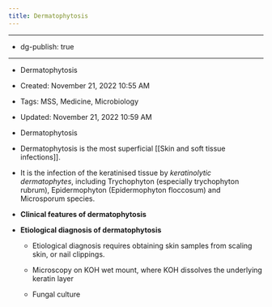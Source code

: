```yaml
---
title: Dermatophytosis
---
```


- --

- dg-publish: true

- --

- Dermatophytosis

- Created: November 21, 2022 10:55 AM

- Tags: MSS, Medicine, Microbiology

- Updated: November 21, 2022 10:59 AM

- Dermatophytosis

- Dermatophytosis is the most superficial [[Skin and soft tissue infections]].

- It is the infection of the keratinised tissue by *keratinolytic dermatophytes*, including Trychophyton (especially trychophyton rubrum), Epidermophyton (Epidermophyton floccosum) and Microsporum species.

- ************************************************************************Clinical features of dermatophytosis************************************************************************

- ********************************************************************************Etiological diagnosis of dermatophytosis********************************************************************************
	 - Etiological diagnosis requires obtaining skin samples from scaling skin, or nail clippings.

	 - Microscopy on KOH wet mount, where KOH dissolves the underlying keratin layer

	 - Fungal culture
